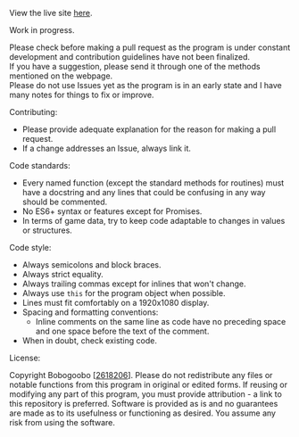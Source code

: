 View the live site [here](https://bobogoobo.github.io/tapir/).

Work in progress.

Please check before making a pull request as the program is under constant development and contribution guidelines have not been finalized.    
If you have a suggestion, please send it through one of the methods mentioned on the webpage.    
Please do not use Issues yet as the program is in an early state and I have many notes for things to fix or improve.

Contributing:
- Please provide adequate explanation for the reason for making a pull request.
- If a change addresses an Issue, always link it.

Code standards:
- Every named function (except the standard methods for routines) must have a docstring and any lines that could be confusing in any way should be commented.
- No ES6+ syntax or features except for Promises.
- In terms of game data, try to keep code adaptable to changes in values or structures.

Code style:
- Always semicolons and block braces.
- Always strict equality.
- Always trailing commas except for inlines that won't change.
- Always use `this` for the program object when possible.
- Lines must fit comfortably on a 1920x1080 display.
- Spacing and formatting conventions:
    - Inline comments on the same line as code have no preceding space and one space before the text of the comment.
- When in doubt, check existing code.

License:

Copyright Bobogoobo \[[2618206](https://www.torn.com/profiles.php?XID=2618206)\]. Please do not redistribute any files or notable functions from this program in original or edited forms.
If reusing or modifying any part of this program, you must provide attribution - a link to this repository is preferred.
Software is provided as is and no guarantees are made as to its usefulness or functioning as desired. You assume any risk from using the software.
